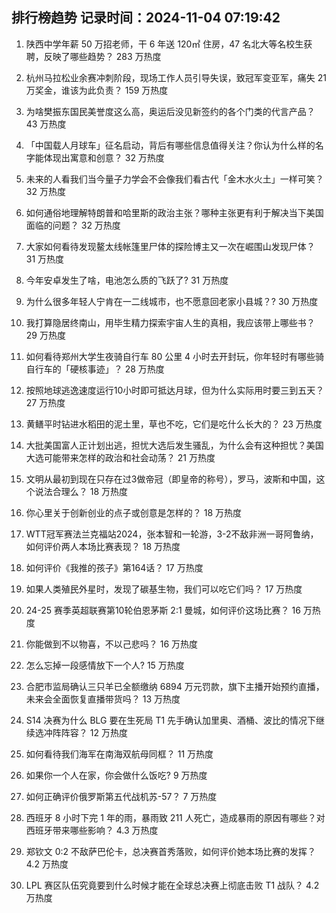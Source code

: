 
## 排行榜趋势 记录时间：2024-11-04 07:19:42
  
  1. 陕西中学年薪 50 万招老师，干 6 年送 120㎡ 住房，47 名北大等名校生获聘，反映了哪些趋势？ 283 万热度
    
  2. 杭州马拉松业余赛冲刺阶段，现场工作人员引导失误，致冠军变亚军，痛失 21 万奖金，谁该为此负责？ 159 万热度
    
  3. 为啥樊振东国民美誉度这么高，奥运后没见新签约的各个门类的代言产品？ 43 万热度
    
  4. 「中国载人月球车」征名启动，背后有哪些信息值得关注？你认为什么样的名字能体现出寓意和创意？ 32 万热度
    
  5. 未来的人看我们当今量子力学会不会像我们看古代「金木水火土」一样可笑？ 32 万热度
    
  6. 如何通俗地理解特朗普和哈里斯的政治主张？哪种主张更有利于解决当下美国面临的问题？ 32 万热度
    
  7. 大家如何看待发现鳌太线帐篷里尸体的探险博主又一次在崛围山发现尸体？ 31 万热度
    
  8. 今年安卓发生了啥，电池怎么质的飞跃了? 31 万热度
    
  9. 为什么很多年轻人宁肯在一二线城市，也不愿意回老家小县城？? 30 万热度
    
  10. 我打算隐居终南山，用毕生精力探索宇宙人生的真相，我应该带上哪些书？ 29 万热度
    
  11. 如何看待郑州大学生夜骑自行车 80 公里 4 小时去开封玩，你年轻时有哪些骑自行车的「硬核事迹」？ 28 万热度
    
  12. 按照地球逃逸速度运行10小时即可抵达月球，但为什么实际用时要三到五天？ 27 万热度
    
  13. 黄鳝平时钻进水稻田的泥土里，草也不吃，它们是吃什么长大的？ 23 万热度
    
  14. 大批美国富人正计划出逃，担忧大选后发生骚乱，为什么会有这种担忧？美国大选可能带来怎样的政治和社会动荡？ 21 万热度
    
  15. 文明从最初到现在只存在过3做帝冠（即皇帝的称号），罗马，波斯和中国，这个说法合理么？ 18 万热度
    
  16. 你心里关于创新创业的点子或创意是怎样的？ 18 万热度
    
  17. WTT冠军赛法兰克福站2024，张本智和一轮游，3-2不敌非洲一哥阿鲁纳，如何评价两人本场比赛表现？ 18 万热度
    
  18. 如何评价《我推的孩子》第164话？ 17 万热度
    
  19. 如果人类殖民外星时，发现了碳基生物，我们可以吃它们吗？ 17 万热度
    
  20. 24-25 赛季英超联赛第10轮伯恩茅斯 2:1 曼城，如何评价这场比赛？ 16 万热度
    
  21. 你能做到不以物喜，不以己悲吗？ 16 万热度
    
  22. 怎么忘掉一段感情放下一个人? 15 万热度
    
  23. 合肥市监局确认三只羊已全额缴纳 6894 万元罚款，旗下主播开始预约直播，未来会全面恢复直播带货吗？ 13 万热度
    
  24. S14 决赛为什么 BLG 要在生死局 T1 先手确认加里奥、酒桶、波比的情况下继续选冲阵阵容？ 12 万热度
    
  25. 如何看待我们海军在南海双航母同框？ 11 万热度
    
  26. 如果你一个人在家，你会做什么饭吃? 9 万热度
    
  27. 如何正确评价俄罗斯第五代战机苏-57？ 7 万热度
    
  28. 西班牙 8 小时下完 1 年的雨，暴雨致 211 人死亡，造成暴雨的原因有哪些？对西班牙带来哪些影响？ 4.3 万热度
    
  29. 郑钦文 0:2 不敌萨巴伦卡，总决赛首秀落败，如何评价她本场比赛的发挥？ 4.2 万热度
    
  30. LPL 赛区队伍究竟要到什么时候才能在全球总决赛上彻底击败 T1 战队？ 4.2 万热度
    